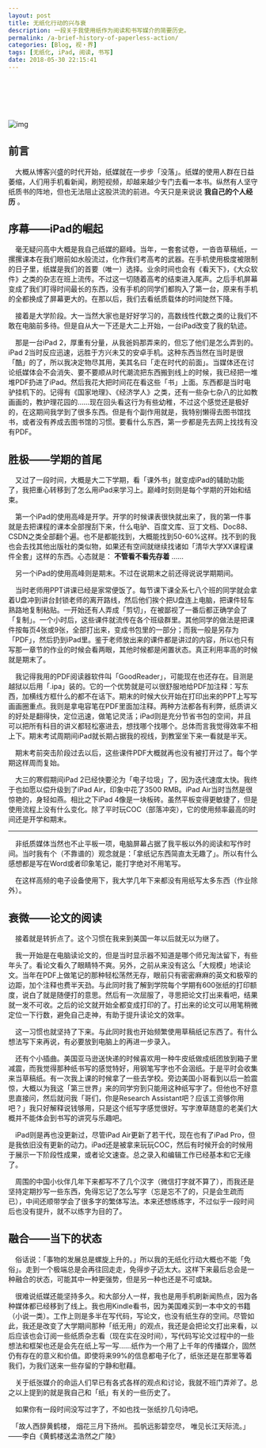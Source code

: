 ```yaml
---
layout: post
title: 无纸化行动的兴与衰
description: 一段关于我使用纸作为阅读和书写媒介的简要历史。
permalink: /a-brief-history-of-paperless-action/
categories: [Blog, 视・界]
tags: [无纸化, iPad, 阅读, 书写]
date: 2018-05-30 22:15:41 
---
```


# 　

![img](http://lanternd.qiniudn.com/Pic4Post/a-brief-history-of-paperless-action/2018-06-07-paper-paperless.png "Paper & Paperless")

## 前言

　大概从博客兴盛的时代开始，纸媒就在一步步「没落」。纸媒的使用人群在日益萎缩，人们用手机看新闻，刷短视频，却越来越少专门去看一本书。纵然有人坚守纸质书的阵地，但也无法阻止这股洪流的前进。今天只是来说说 **我自己的个人经历** 。

## 序幕——iPad的崛起

　毫无疑问高中大概是我自己纸媒的巅峰。当年，一套套试卷，一沓沓草稿纸，一摞摞课本在我们眼前如水般流过，化作我们考高考的武器。在手机使用极度被限制的日子里，纸媒是我们的首要（唯一）选择。业余时间也会有《看天下》，《大众软件》之类的杂志在班上流传。不过这一切随着高考的结束进入尾声。之后手机屏幕变成了我们盯得时间最长的东西，没有手机的同学们都购入了第一台，原来有手机的全都换成了屏幕更大的。在那以后，我们去看纸质载体的时间陡然下降。

　接着是大学阶段。大一当然大家也是好好学习的，高数线性代数之类的让我们不敢在电脑前多待。但是自从大一下还是大二上开始，一台iPad改变了我的轨迹。

　那是一台iPad 2，厚重有分量，从我爸妈那弄来的，但忘了他们是怎么弄到的。iPad 2当时反应迅速，远胜于方兴未艾的安卓手机。这种东西当然在当时是很「酷」的了，所以我决定物尽其用，美其名曰「走在时代的前面」。当媒体还在讨论纸媒体会不会消失、要不要顺从时代潮流把东西搬到线上的时候，我已经把一堆堆PDF扔进了iPad。然后我花大把时间花在看这些「书」上面。东西都是当时电驴挂机下的。记得有《国家地理》、《经济学人》之类，还有一些杂七杂八的比如教画画的，教护理花园的……现在回头看这行为有些幼稚，不过这个感觉还是极好的，在这期间我学到了很多东西。但是有个副作用就是，我特别懒得去图书馆找书，或者没有养成去图书馆的习惯。要看什么东西，第一步都是先去网上找找有没有PDF。

## 胜极——学期的首尾

　又过了一段时间，大概是大二下学期，看「课外书」就变成iPad的辅助功能了，我把重心转移到了怎么用iPad来学习上。巅峰时刻则是每个学期的开始和结束。

　第一个iPad的使用高峰是开学。开学的时候课表很快就出来了，我的第一件事就是去把课程的课本全部搜刮下来，什么电驴、百度文库、豆丁文档、Doc88、CSDN之类全部翻个遍。也不是都能找到，大概能找到50-60%这样。找不到的我也会去找其他出版社的类似物，如果还有空间就继续找诸如「清华大学XX课程课件全套」这样的东西。心态就是： ****不管看不看先存着**** ……

　另一个iPad的使用高峰则是期末。不过在说期末之前还得说说学期期间。

　当时老师用PPT讲课已经是家常便饭了。每节课下课全系七八个班的同学就会拿着U盘冲到讲台封锁老师的离开路线，然后他们挨个把U盘连上电脑，把课件轻车熟路地复制粘贴。一开始还有人弄成「剪切」，在被鄙视了一番后都正确学会了「复制」。一个小时后，这些课件就流传在各个班级群里。其他同学的做法是把课件按每页4张或9张，全部打出来，变成书包里的一部分；而我一般是另存为「PDF」，然后扔到iPad里。鉴于老师放出来的课件都是讲过的内容，所以也只有写那一章节的作业的时候会看两眼，其他时候都是闲置状态。真正利用率高的时候就是期末了。

　我记得我用的PDF阅读器软件叫「GoodReader」，可能现在也还存在。目测是越狱以后用「.ipa」装的。它的一个优势就是可以很舒服地给PDF加注释：写东西，加横线方框什么的都不在话下。期末的时候大伙开始在打印出来的PPT上写写画画圈重点。我则是拿电容笔在PDF里面加注释。两种方法都各有利弊，纸质讲义的好处是翻得快，定位迅速，做笔记灵活；iPad则是充分节省书包的空间，并且可以把所有科目的讲义都轻松塞进去，想找哪个找哪个。总体而言我觉得效率不相上下。期末考试周期间iPad就长期占据我的视线，到教室坐下来一看就是半天。

　期末考前突击阶段过去以后，这些课件PDF大概就再也没有被打开过了。每个学期这样周而复始。

　大三的寒假期间iPad 2已经快要沦为「电子垃圾」了，因为迭代速度太快。我终于也如愿以偿升级到了iPad Air，印象中花了3500 RMB。iPad Air当时当然是很惊艳的，身轻如燕。相比之下iPad 4像是一块板砖。虽然平板变得更敏捷了，但是使用流程上没有什么变化。除了平时玩COC（部落冲突），它的使用频率最高的时间还是开学和期末。

---

　非纸质媒体当然也不止平板一项，电脑屏幕占据了我平板以外的阅读和写作时间。当时我有个（不靠谱的）观念就是：「拿纸记东西简直太无趣了」。所以有什么感想都是写在Word或者印象笔记，能打字绝对不用笔写。

　在这样高频的电子设备使用下，我大学几年下来都没有用纸写太多东西（作业除外）。

## 衰微——论文的阅读

　接着就是转折点了。这个习惯在我来到美国一年以后就无以为继了。

　我一开始是在电脑读论文的，但是当时显示器不知道是哪个师兄淘汰留下，有些年头了。看论文看久了眼睛特不爽。另外，之前从来没有这么「大规模」地读论文。当年在PDF上做笔记的那种轻松荡然无存，眼前只有密密麻麻的英文和极窄的边距，加个注释也费半天劲。与此同时我了解到学院每个学期有600张纸的打印额度，说白了就是随便打的意思。然后有一次屈服了，寻思把论文打出来看吧，结果就一发不可收。之后的论文就开始全都变成打印的了。打出来的论文可以用笔稍微定位一下行数，避免自己走神，有助于提升读论文的效率。

　这一习惯也就坚持了下来。与此同时我也开始频繁使用草稿纸记东西了。有什么想法写下来再说，有必要放到电脑上的再进一步录入。

　还有个小插曲。美国亚马逊送快递的时候喜欢用一种牛皮纸做成纸团放到箱子里减震，而我觉得那种纸书写的感觉特好，用钢笔写字也不会洇纸。于是平时会收集来当草稿纸。有一次我上课的时候拿了一些去学校。旁边美国小哥看到以后一脸震惊，大概以为我这「第三世界」来的同学穷到只能用这种纸写字了。但他也不好意思直接问，然后就问我「哥们，你是Research Assistant吧？应该工资够你用吧？」我只好解释说钱够用，只是这个纸写字感觉很好。写字潦草随意的老美们大概并不能体会到书写的讲究与乐趣吧。

　iPad则是再也没更新过，尽管iPad Air更新了若干代，现在也有了iPad Pro，但是我依旧没有更新的动力。iPad还是被拿来玩玩COC，然后有时候开会的时候用于展示一下阶段性成果，或者论文速查。总之录入和编辑工作已经基本和它无缘了。

　周围的中国小伙伴几年下来都写不了几个汉字（微信打字就不算了），而我还是坚持定期抄写一些东西，免得忘记了怎么写字（忘是忘不了的，只是会生疏而已），中间还顺带学会了很多字的繁体写法。本来还想练练字，不过似乎一段时间后也没有提升，就不以练字为目的了。

## 融合——当下的状态

　俗话说：「事物的发展总是螺旋上升的。」所以我的无纸化行动大概也不能「免俗」。走到一个极端总是会再往回走走，免得步子迈太大。这样下来最后总会是一种融合的状态，可能其中一种更强势，但是另一种也还是不可或缺。

　很难说纸媒还能坚持多久。和大部分人一样，我也是用手机刷新闻热点，因为各种媒体都已经移到了线上。我也用Kindle看书，因为美国难买到一本中文的书籍（小说一类）。工作上则是多半在写代码，写论文，也没有纸生存的空间。尽管如此，我还是改变了大学期间那种「纸无用」的观点，我还是会把论文打出来看，以后应该也会订阅一些纸质杂志看（现在实在没时间），写代码写论文过程中的一些想法和框架也还是会先在纸上写一写……纸作为一个用了上千年的传播媒介，固然仍有存在的意义和价值。即使将来99%的信息都电子化了，纸张还是在那里等着我们，为我们送来一些存留的宁静和慰藉。

　关于纸张媒介的命运人们早已有各式各样的观点和讨论，我就不班门弄斧了。总之以上提到的就是我自己和「纸」有关的一些历史了。

　如果你有一段时间没写过字了，不如也找一张纸抄几句诗吧。

　「故人西辞黄鹤楼， 烟花三月下扬州。 孤帆远影碧空尽， 唯见长江天际流。」——李白《黄鹤楼送孟浩然之广陵》

